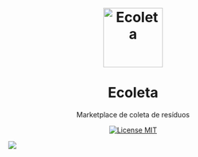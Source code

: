 <h1 align="center">
<br>
  <img src="https://github.com/mmont17/next-level-week/tree/master/public/assets/logo.svg" alt="Ecoleta" width="120">
<br>
<br>
Ecoleta
</h1>

<p align="center">Marketplace de coleta de resíduos</p>

<p align="center">
  <a href="https://opensource.org/licenses/MIT">
    <img src="https://img.shields.io/badge/License-MIT-blue.svg" alt="License MIT">
  </a>
</p>

![](https://github.com/mmont17/next-level-week/blob/master/public/assets/Readme/readmeEcoleta.gif)
